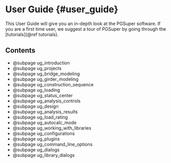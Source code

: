 User Guide {#user_guide}
============
This User Guide will give you an in-depth look at the PGSuper software. If you are a first time user, we suggest a tour of PGSuper by going through the [tutorials](@ref tutorials).

Contents
----------
* @subpage ug_introduction
* @subpage ug_projects
* @subpage ug_bridge_modeling
* @subpage ug_girder_modeling
* @subpage ug_construction_sequence
* @subpage ug_loading
* @subpage ug_status_center
* @subpage ug_analysis_controls
* @subpage ug_design
* @subpage ug_analysis_results
* @subpage ug_load_rating
* @subpage ug_autocalc_mode
* @subpage ug_working_with_libraries
* @subpage ug_configurations
* @subpage ug_plugins
* @subpage ug_command_line_options
* @subpage ug_dialogs
* @subpage ug_library_dialogs
